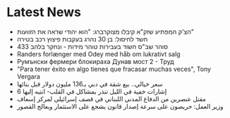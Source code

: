 # Latest News
-  הצ'ק המפתיע שזק"א קיבלו מצוקרברג: "הוא יהודי שראה את הזוועות"
-  חשד לחיסול: בן 30 נהרג בעקבות פיצוץ רכב בטירה
-  סוהר שב"ס חשוד בעבירות טוהר מידות - ונחקר בלהב 433
-  Randers forlænger med Odey med håb om lukrativt salg
-  Румънски фермери блокираха Дунав мост 2 - Труд
-  "Para tener éxito en algo tienes que fracasar muchas veces", Tony Vergara
-  سعر خيالي.. بيع شقة في دبي بـ136 مليون دولار قبل بنائها
-  6 إشارات خفية في الليل تنذر بمشاكل في القلب- انتبه إليها
-  مقتل عنصرين من الدفاع المدني اللبناني في قصف إسرائيلي لمركز إسعاف
-  وزير العمل: حريصون على سرعة إصدار قانون يشجع على الاستثمار ويعالج القصور
